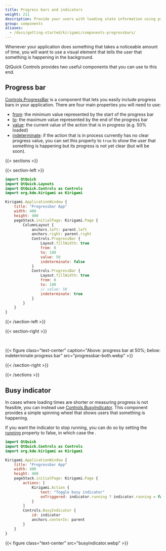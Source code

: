 ```yaml
---
title: Progress bars and indicators
weight: 211
description: Provide your users with loading state information using progress bars.
group: components
aliases:
  - /docs/getting-started/kirigami/components-progressbars/
---
```


Whenever your application does something that takes a noticeable amount of time, you will want to use a visual element that tells the user that something is happening in the background. 

QtQuick Controls provides two useful components that you can use to this end.

## Progress bar

[Controls.ProgressBar](docs:qtquickcontrols;QtQuick.Controls.ProgressBar) is a component that lets you easily include progress bars in your application. There are four main properties you will need to use:

- [from](https://doc.qt.io/qt-6/qml-qtquick-controls2-progressbar.html#from-prop): the minimum value represented by the start of the progress bar
- [to](https://doc.qt.io/qt-6/qml-qtquick-controls2-progressbar.html#to-prop): the maximum value represented by the end of the progress bar
- [value](https://doc.qt.io/qt-6/qml-qtquick-controls2-progressbar.html#value-prop): the current value of the action that is in progress (e.g. 50% loaded)
- [indeterminate](https://doc.qt.io/qt-6/qml-qtquick-controls2-progressbar.html#indeterminate-prop): if the action that is in process currently has no clear progress value, you can set this property to `true` to show the user that something is happening but its progress is not yet clear (but will be soon).

{{< sections >}}

{{< section-left >}}

```qml
import QtQuick
import QtQuick.Layouts
import QtQuick.Controls as Controls
import org.kde.kirigami as Kirigami

Kirigami.ApplicationWindow {
    title: "Progressbar App"
    width: 400
    height: 400
    pageStack.initialPage: Kirigami.Page {
        ColumnLayout {
            anchors.left: parent.left
            anchors.right: parent.right
            Controls.ProgressBar {
                Layout.fillWidth: true
                from: 0
                to: 100
                value: 50
                indeterminate: false
            }
            Controls.ProgressBar {
                Layout.fillWidth: true
                from: 0
                to: 100
                // value: 50
                indeterminate: true
            }
        }
    }
}
```

{{< /section-left >}}

{{< section-right >}}

<br>

{{< figure class="text-center" caption="Above: progress bar at 50%; below: indeterminate progress bar" src="progressbar-both.webp" >}}

{{< /section-right >}}

{{< /sections >}}

## Busy indicator

In cases where loading times are shorter or measuring progress is not feasible, you can instead use [Controls.BusyIndicator](docs:qtquickcontrols;QtQuick.Controls.BusyIndicator). This component provides a simple spinning wheel that shows users that something is happening.

If you want the indicator to stop running, you can do so by setting the [running](https://doc.qt.io/qt-6/qml-qtquick-controls2-busyindicator.html#running-prop) property to false, in which case the .

```qml
import QtQuick
import QtQuick.Controls as Controls
import org.kde.kirigami as Kirigami

Kirigami.ApplicationWindow {
    title: "Progressbar App"
    width: 400
    height: 400
    pageStack.initialPage: Kirigami.Page {
        actions: [
            Kirigami.Action {
                text: "Toggle busy indicator"
                onTriggered: indicator.running ? indicator.running = false : indicator.running = true
            }
        ]
        Controls.BusyIndicator {
            id: indicator
            anchors.centerIn: parent
        }
    }
}
```

{{< figure class="text-center" src="busyindicator.webp" >}}

